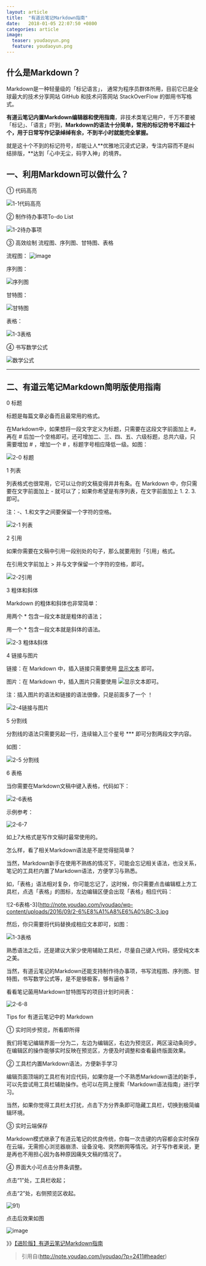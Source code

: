 ```yaml
---
layout: article
title:  "有道云笔记Markdown指南"
date:   2018-01-05 22:07:50 +0800
categories: article
image:
  teaser: youdaoyun.png
  feature: youdaoyun.png
---
```



## 什么是Markdown？

Markdown是一种轻量级的「标记语言」，  通常为程序员群体所用，目前它已是全球最大的技术分享网站 GitHub 和技术问答网站 StackOverFlow 的御用书写格式。

**有道云笔记内置Markdown编辑器和使用指南**，非技术类笔记用户，千万不要被「标记」、「语言」吓到，**Markdown的语法十分简单，常用的标记符号不超过十个，用于日常写作记录绰绰有余，不到半小时就能完全掌握。**

就是这十个不到的标记符号，却能让人**优雅地沉浸式记录，专注内容而不是纠结排版，**达到「心中无尘，码字入神」的境界。


## 一、利用Markdown可以做什么？

① 代码高亮

![1-1代码高亮](http://note.youdao.com/iyoudao/wp-content/uploads/2016/09/1-1%E4%BB%A3%E7%A0%81%E9%AB%98%E4%BA%AE.png)

② 制作待办事项To-do List

![1-2待办事项](http://note.youdao.com/iyoudao/wp-content/uploads/2016/09/1-2%E5%BE%85%E5%8A%9E%E4%BA%8B%E9%A1%B9.png)

 

③ 高效绘制 流程图、序列图、甘特图、表格

流程图：
![image](http://note.youdao.com/iyoudao/wp-content/uploads/2016/09/%E6%B5%81%E7%A8%8B%E5%9B%BE.png)

序列图：

![序列图](http://note.youdao.com/iyoudao/wp-content/uploads/2016/09/%E5%BA%8F%E5%88%97%E5%9B%BE.png)

甘特图：

![甘特图](http://note.youdao.com/iyoudao/wp-content/uploads/2016/09/%E7%94%98%E7%89%B9%E5%9B%BE.png)

表格：

![1-3表格](http://note.youdao.com/iyoudao/wp-content/uploads/2016/09/1-3%E8%A1%A8%E6%A0%BC.png)

④ 书写数学公式

![数学公式](http://note.youdao.com/iyoudao/wp-content/uploads/2016/09/%E6%95%B0%E5%AD%A6%E5%85%AC%E5%BC%8F.png)

 
***
## 二、有道云笔记Markdown简明版使用指南

0 标题

标题是每篇文章必备而且最常用的格式。

在Markdown中，如果想将一段文字定义为标题，只需要在这段文字前面加上 #，再在 # 后加一个空格即可。还可增加二、三、四、五、六级标题，总共六级，只需要增加 # ，增加一个 # ，标题字号相应降低一级。如图：

![2-0 标题](http://note.youdao.com/iyoudao/wp-content/uploads/2016/09/2-0-%E6%A0%87%E9%A2%98.png)

1 列表

列表格式也很常用，它可以让你的文稿变得井井有条。在 Markdown 中，你只需要在文字前面加上 - 就可以了；如果你希望是有序列表，在文字前面加上 1. 2. 3. 即可。

注：-、1.和文字之间要保留一个字符的空格。

![2-1 列表](http://note.youdao.com/iyoudao/wp-content/uploads/2016/09/2-1-%E5%88%97%E8%A1%A8.png)

2 引用

如果你需要在文稿中引用一段别处的句子，那么就要用到「引用」格式。

在引用文字前加上 > 并与文字保留一个字符的空格，即可。

![2-2引用](http://note.youdao.com/iyoudao/wp-content/uploads/2016/09/2-2%E5%BC%95%E7%94%A8.png)

3 粗体和斜体

Markdown 的粗体和斜体也非常简单：

用两个 * 包含一段文本就是粗体的语法；

用一个 * 包含一段文本就是斜体的语法。

![2-3 粗体&斜体](http://note.youdao.com/iyoudao/wp-content/uploads/2016/09/2-3-%E7%B2%97%E4%BD%93%E6%96%9C%E4%BD%93.png)

4 链接与图片

链接：在 Markdown 中，插入链接只需要使用 [显示文本](链接地址) 即可。

图片：在 Markdown 中，插入图片只需要使用 ![显示文本](图片链接地址)即可。

注：插入图片的语法和链接的语法很像，只是前面多了一个 ！

![2-4链接与图片](http://note.youdao.com/iyoudao/wp-content/uploads/2016/09/2-4%E9%93%BE%E6%8E%A5%E4%B8%8E%E5%9B%BE%E7%89%87.png)

5 分割线

分割线的语法只需要另起一行，连续输入三个星号 *** 即可分割两段文字内容。

如图：

![2-5 分割线](http://note.youdao.com/iyoudao/wp-content/uploads/2016/09/2-5-%E5%88%86%E5%89%B2%E7%BA%BF.png)

6 表格

当你需要在Markdown文稿中键入表格，代码如下：

![2-6表格](http://note.youdao.com/iyoudao/wp-content/uploads/2016/09/2-6%E8%A1%A8%E6%A0%BC.png)

示例参考：

![2-6-7](http://note.youdao.com/iyoudao/wp-content/uploads/2016/09/2-6-7.png)

 

如上7大格式是写作文稿时最常使用的。

 

怎么样，看了相关Markdown语法是不是觉得挺简单？

当然，Markdown新手在使用不熟练的情况下，可能会忘记相关语法，也没关系，笔记的工具栏内置了Markdown语法，方便学习与熟悉。

如，「表格」语法相对复杂，你可能忘记了，这时候，你只需要点击编辑框上方工具栏，点选「表格」的图标，左边编辑区便会出现「表格」相应代码：

![2-6表格-3](http://note.youdao.com/iyoudao/wp-content/uploads/2016/09/2-6%E8%A1%A8%E6%A0%BC-3.jpg

然后，你只需要将代码替换成相应文本即可，如图：

![1-3表格](http://note.youdao.com/iyoudao/wp-content/uploads/2016/09/1-3%E8%A1%A8%E6%A0%BC1.png)

熟悉语法之后，还是建议大家少使用辅助工具栏，尽量自己键入代码，感受纯文本之美。

当然，有道云笔记的Markdown还能支持制作待办事项，书写流程图、序列图、甘特图，书写数学公式等，是不是够极客，够有逼格？

看看笔记菌用Markdown甘特图写的项目计划时间表：

![2-6-8](http://note.youdao.com/iyoudao/wp-content/uploads/2016/09/2-6-8.png)

 

Tips for 有道云笔记中的 Markdown

 

① 实时同步预览，所看即所得

我们将笔记编辑界面一分为二，左边为编辑区，右边为预览区，两区滚动条同步。在编辑区的操作能够实时反映在预览区，方便及时调整和查看最终版面效果。

② 工具栏内置Markdown语法，方便新手学习

编辑页面顶端的工具栏有对应代码，如果你是一个不熟悉Markdown语法的新手，可以先尝试用工具栏辅助操作。也可以在网上搜索「Markdown语法指南」进行学习。

当然，如果你觉得工具栏太打扰，点击下方分界条即可隐藏工具栏，切换到极简编辑环境。

③ 实时云端保存

Markdown模式继承了有道云笔记的优良传统，你每一次击键的内容都会实时保存在云端，无需担心浏览器崩溃、设备没电、突然断网等情况。对于写作者来说，更是再也不用担心因为各种原因痛失文稿的情况了。

 

④ 界面大小可点击分界条调整。

点击“1”处，工具栏收起；

点击“2”处，右侧预览区收起。

![91](http://note.youdao.com/iyoudao/wp-content/uploads/2016/09/91.jpg))

点击后效果如图

![image](http://note.youdao.com/iyoudao/wp-content/uploads/2016/09/92.png)

 》》[【进阶版】有道云笔记Markdown指南](http://note.youdao.com/iyoudao/?p=2445)
 
> 引用自(http://note.youdao.com/iyoudao/?p=2411#header)
